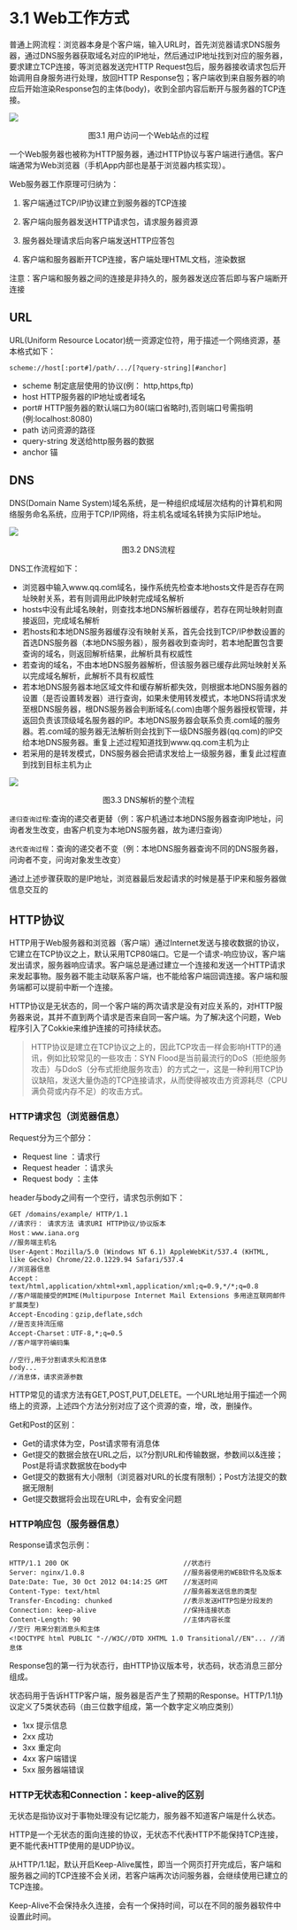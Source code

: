 # 3.1 Web工作方式

普通上网流程：浏览器本身是个客户端，输入URL时，首先浏览器请求DNS服务器，通过DNS服务器获取域名对应的IP地址，然后通过IP地址找到对应的服务器，要求建立TCP连接，等浏览器发送完HTTP Request包后，服务器接收请求包后开始调用自身服务进行处理，放回HTTP Response包；客户端收到来自服务器的响应后开始渲染Response包的主体(body)，收到全部内容后断开与服务器的TCP连接。

![ ](images/3.1.web2.png?raw=true)

<center>图3.1 用户访问一个Web站点的过程</center>

一个Web服务器也被称为HTTP服务器，通过HTTP协议与客户端进行通信。客户端通常为Web浏览器（手机App内部也是基于浏览器内核实现）。

Web服务器工作原理可归纳为：

1. 客户端通过TCP/IP协议建立到服务器的TCP连接

2. 客户端向服务器发送HTTP请求包，请求服务器资源

3. 服务器处理请求后向客户端发送HTTP应答包

4. 客户端和服务器断开TCP连接，客户端处理HTML文档，渲染数据

注意：客户端和服务器之间的连接是非持久的，服务器发送应答后即与客户端断开连接

## URL

URL(Uniform Resource Locator)统一资源定位符，用于描述一个网络资源，基本格式如下：

```
scheme://host[:port#]/path/.../[?query-string][#anchor]
```

* scheme        制定底层使用的协议(例： http,https,ftp)
* host          HTTP服务器的IP地址或者域名
* port#         HTTP服务器的默认端口为80(端口省略时),否则端口号需指明(例:localhost:8080)
* path          访问资源的路径
* query-string  发送给http服务器的数据
* anchor        锚

## DNS

DNS(Domain Name System)域名系统，是一种组织成域层次结构的计算机和网络服务命名系统，应用于TCP/IP网络，将主机名或域名转换为实际IP地址。

![](images/3.1.dns_hierachy.png?raw=true)

<center>图3.2 DNS流程</center>

DNS工作流程如下：

* 浏览器中输入www.qq.com域名，操作系统先检查本地hosts文件是否存在网址映射关系，若有则调用此IP映射完成域名解析
* hosts中没有此域名映射，则查找本地DNS解析器缓存，若存在网址映射则直接返回，完成域名解析
* 若hosts和本地DNS服务器缓存没有映射关系，首先会找到TCP/IP参数设置的首选DNS服务器（本地DNS服务器），服务器收到查询时，若本地配置包含要查询的域名，则返回解析结果，此解析具有权威性
* 若查询的域名，不由本地DNS服务器解析，但该服务器已缓存此网址映射关系以完成域名解析，此解析不具有权威性
* 若本地DNS服务器本地区域文件和缓存解析都失效，则根据本地DNS服务器的设置（是否设置转发器）进行查询，如果未使用转发模式，本地DNS将请求发至根DNS服务器，根DNS服务器会判断域名(.com)由哪个服务器授权管理，并返回负责该顶级域名服务器的IP。本地DNS服务器会联系负责.com域的服务器。若.com域的服务器无法解析则会找到下一级DNS服务器(qq.com)的IP交给本地DNS服务器。重复上述过程知道找到www.qq.com主机为止
* 若采用的是转发模式，DNS服务器会把请求发给上一级服务器，重复此过程直到找到目标主机为止

![](images/3.1.dns_inquery.png?raw=true)

<center>图3.3 DNS解析的整个流程</center>

`递归查询过程`:查询的递交者更替（例：客户机通过本地DNS服务器查询IP地址，问询者发生改变，由客户机变为本地DNS服务器，故为递归查询）

`迭代查询过程`：查询的递交者不变（例：本地DNS服务器查询不同的DNS服务器，问询者不变，问询对象发生改变）

通过上述步骤获取的是IP地址，浏览器最后发起请求的时候是基于IP来和服务器做信息交互的

## HTTP协议

HTTP用于Web服务器和浏览器（客户端）通过Internet发送与接收数据的协议，它建立在TCP协议之上，默认采用TCP80端口。它是一个请求-响应协议，客户端发出请求，服务器响应请求。客户端总是通过建立一个连接和发送一个HTTP请求来发起事物。服务器不能主动联系客户端，也不能给客户端回调连接。客户端和服务端都可以提前中断一个连接。

HTTP协议是无状态的，同一个客户端的两次请求是没有对应关系的，对HTTP服务器来说，其并不直到两个请求是否来自同一客户端。为了解决这个问题，Web程序引入了Cokkie来维护连接的可持续状态。

>HTTP协议是建立在TCP协议之上的，因此TCP攻击一样会影响HTTP的通讯，例如比较常见的一些攻击：SYN Flood是当前最流行的DoS（拒绝服务攻击）与DdoS（分布式拒绝服务攻击）的方式之一，这是一种利用TCP协议缺陷，发送大量伪造的TCP连接请求，从而使得被攻击方资源耗尽（CPU满负荷或内存不足）的攻击方式。

### HTTP请求包（浏览器信息）

Request分为三个部分：

* Request line   ：请求行
* Request header ：请求头
* Request body   ：主体

header与body之间有一个空行，请求包示例如下：

```
GET /domains/example/ HTTP/1.1
//请求行： 请求方法 请求URI HTTP协议/协议版本
Host：www.iana.org
//服务端主机名
User-Agent：Mozilla/5.0 (Windows NT 6.1) AppleWebKit/537.4 (KHTML, like Gecko) Chrome/22.0.1229.94 Safari/537.4
//浏览器信息
Accept：text/html,application/xhtml+xml,application/xml;q=0.9,*/*;q=0.8
//客户端能接受的MIME(Multipurpose Internet Mail Extensions 多用途互联网邮件扩展类型)
Accept-Encoding：gzip,deflate,sdch
//是否支持流压缩
Accept-Charset：UTF-8,*;q=0.5
//客户端字符编码集

//空行,用于分割请求头和消息体
body...
//消息体，请求资源参数
```

HTTP常见的请求方法有GET,POST,PUT,DELETE。一个URL地址用于描述一个网络上的资源，上述四个方法分别对应了这个资源的查，增，改，删操作。

Get和Post的区别：

* Get的请求体为空，Post请求带有消息体
* Get提交的数据会放在URL之后，以?分割URL和传输数据，参数间以&连接；Post是将请求数据放在body中
* Get提交的数据有大小限制（浏览器对URL的长度有限制）；Post方法提交的数据无限制
* Get提交数据将会出现在URL中，会有安全问题

### HTTP响应包（服务器信息）

Response请求包示例：

```
HTTP/1.1 200 OK								//状态行
Server: nginx/1.0.8							//服务器使用的WEB软件名及版本
Date:Date: Tue, 30 Oct 2012 04:14:25 GMT	//发送时间
Content-Type: text/html						//服务器发送信息的类型
Transfer-Encoding: chunked					//表示发送HTTP包是分段发的
Connection: keep-alive						//保持连接状态
Content-Length: 90							//主体内容长度
//空行 用来分割消息头和主体
<!DOCTYPE html PUBLIC "-//W3C//DTD XHTML 1.0 Transitional//EN"... //消息体 
```

Response包的第一行为状态行，由HTTP协议版本号，状态码，状态消息三部分组成。

状态码用于告诉HTTP客户端，服务器是否产生了预期的Response。HTTP/1.1协议定义了5类状态码（由三位数字组成，第一个数字定义响应类别）

* 1xx 提示信息  
* 2xx 成功     
* 3xx 重定向
* 4xx 客户端错误
* 5xx 服务器端错误

### HTTP无状态和Connection：keep-alive的区别

无状态是指协议对于事物处理没有记忆能力，服务器不知道客户端是什么状态。

HTTP是一个无状态的面向连接的协议，无状态不代表HTTP不能保持TCP连接，更不能代表HTTP使用的是UDP协议。

从HTTP/1.1起，默认开启Keep-Alive属性，即当一个网页打开完成后，客户端和服务器之间的TCP连接不会关闭，若客户端再次访问服务器，会继续使用已建立的TCP连接。

Keep-Alive不会保持永久连接，会有一个保持时间，可以在不同的服务器软件中设置此时间。